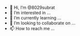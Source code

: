 - 👋 Hi, I’m @8029subrat
- 👀 I’m interested in ...
- 🌱 I’m currently learning ...
- 💞️ I’m looking to collaborate on ...
- 📫 How to reach me ...

<!---
8029subrat/8029subrat is a ✨ special ✨ repository because its `README.md` (this file) appears on your GitHub profile.
You can click the Preview link to take a look at your changes.
--->

